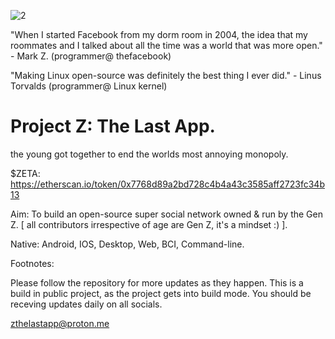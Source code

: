 ![2](https://user-images.githubusercontent.com/20357085/196049310-bd95fbbd-6db1-4197-965e-a71e17462109.png)


"When I started Facebook from my dorm room in 2004, the idea that my roommates and I talked about all the time was a world that was more open." - Mark Z.
(programmer@ thefacebook)

"Making Linux open-source was definitely the best thing I ever did." - Linus Torvalds
(programmer@ Linux kernel)


# Project Z: The Last App.
the young got together to end the worlds most annoying monopoly.

$ZETA: https://etherscan.io/token/0x7768d89a2bd728c4b4a43c3585aff2723fc34b13

Aim: To build an open-source super social network owned & run by the Gen Z. [ all contributors irrespective of age are Gen Z, it's a mindset :) ].

Native:
Android, IOS, Desktop, Web, BCI, Command-line.

Footnotes:

Please follow the repository for more updates as they happen. This is a build in public project, as the project gets into build mode. You should be receving updates daily on all socials.

zthelastapp@proton.me
